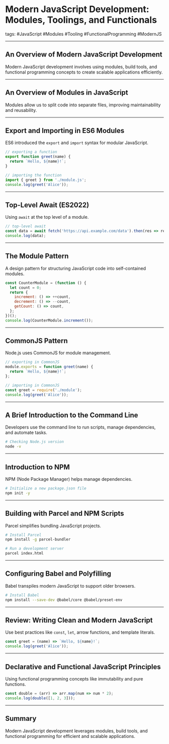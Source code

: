 # Modern JavaScript Development: Modules, Toolings, and Functionals

tags: #JavaScript #Modules #Tooling #FunctionalProgramming #ModernJS

---

## **An Overview of Modern JavaScript Development**
Modern JavaScript development involves using modules, build tools, and functional programming concepts to create scalable applications efficiently.

---

## **An Overview of Modules in JavaScript**
Modules allow us to split code into separate files, improving maintainability and reusability.

---

## **Export and Importing in ES6 Modules**
ES6 introduced the `export` and `import` syntax for modular JavaScript.

```js
// exporting a function
export function greet(name) {
  return `Hello, ${name}!`;
}

// importing the function
import { greet } from './module.js';
console.log(greet('Alice'));
```

---

## **Top-Level Await (ES2022)**
Using `await` at the top level of a module.

```js
// top-level await
const data = await fetch('https://api.example.com/data').then(res => res.json());
console.log(data);
```

---

## **The Module Pattern**
A design pattern for structuring JavaScript code into self-contained modules.

```js
const CounterModule = (function () {
  let count = 0;
  return {
    increment: () => ++count,
    decrement: () => --count,
    getCount: () => count,
  };
})();
console.log(CounterModule.increment());
```

---

## **CommonJS Pattern**
Node.js uses CommonJS for module management.

```js
// exporting in CommonJS
module.exports = function greet(name) {
  return `Hello, ${name}!`;
};

// importing in CommonJS
const greet = require('./module');
console.log(greet('Alice'));
```

---

## **A Brief Introduction to the Command Line**
Developers use the command line to run scripts, manage dependencies, and automate tasks.

```sh
# Checking Node.js version
node -v
```

---

## **Introduction to NPM**
NPM (Node Package Manager) helps manage dependencies.

```sh
# Initialize a new package.json file
npm init -y
```

---

## **Building with Parcel and NPM Scripts**
Parcel simplifies bundling JavaScript projects.

```sh
# Install Parcel
npm install -g parcel-bundler

# Run a development server
parcel index.html
```

---

## **Configuring Babel and Polyfilling**
Babel transpiles modern JavaScript to support older browsers.

```sh
# Install Babel
npm install --save-dev @babel/core @babel/preset-env
```

---

## **Review: Writing Clean and Modern JavaScript**
Use best practices like `const`, `let`, arrow functions, and template literals.

```js
const greet = (name) => `Hello, ${name}!`;
console.log(greet('Alice'));
```

---

## **Declarative and Functional JavaScript Principles**
Using functional programming concepts like immutability and pure functions.

```js
const double = (arr) => arr.map(num => num * 2);
console.log(double([1, 2, 3]));
```

---

## **Summary**
Modern JavaScript development leverages modules, build tools, and functional programming for efficient and scalable applications.
